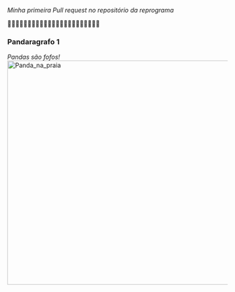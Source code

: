 *Minha primeira Pull request no repositório da reprograma*

🐼🐼🐼🐼🐼🐼🐼🐼🐼🐼🐼🐼🐼🐼🐼🐼🐼🐼🐼🐼🐼🐼🐼

### Pandaragrafo 1
*Pandas são fofos!*
<img align="center" src="https://media.discordapp.net/attachments/968651988856340581/968652761778520104/24_...png?width=676&height=676" alt="Panda_na_praia" width="512">